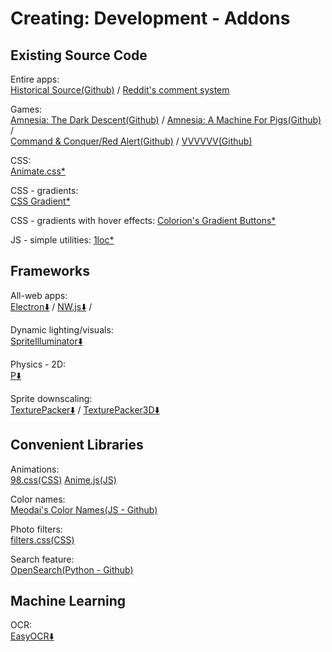 # Creating: Development - Addons

## Existing Source Code

Entire apps:  
	[Historical Source(Github)](https://github.com/historicalsource) / 
    [Reddit's comment system](https://raw.githubusercontent.com/reddit-archive/reddit/753b17407e9a9dca09558526805922de24133d53/r2/r2/lib/db/_sorts.pyx)

Games:  
    [Amnesia: The Dark Descent(Github)](https://github.com/FrictionalGames/AmnesiaTheDarkDescent) / 
    [Amnesia: A Machine For Pigs(Github)](https://github.com/FrictionalGames/AmnesiaAMachineForPigs) /  
    [Command & Conquer/Red Alert(Github)](https://github.com/electronicarts/CnC_Remastered_Collection) / 
	[VVVVVV(Github)](https://github.com/TerryCavanagh/vvvvvv)

CSS:  
	[Animate.css*](https://animate.style/)

CSS - gradients:  
	[CSS Gradient*](https://cssgradient.io/)

CSS - gradients with hover effects:
	[Colorion's Gradient Buttons*](https://gradientbuttons.colorion.co/)

JS - simple utilities:
	[1loc*](https://1loc.dev/)

## Frameworks

All-web apps:  
	[Electron⬇️](https://www.electronjs.org/) / 
	[NW.js⬇️](https://nwjs.io/) / 

Dynamic lighting/visuals:  
	[SpriteIlluminator⬇️](https://www.codeandweb.com/spriteilluminator)

Physics - 2D:  
	[P⬇️](https://www.codeandweb.com/physicseditor)

Sprite downscaling:  
	[TexturePacker⬇️](https://www.codeandweb.com/texturepacker) / 
	[TexturePacker3D⬇️](https://www.codeandweb.com/texturepacker3d)

## Convenient Libraries

Animations:  
	[98.css(CSS)](https://jdan.github.io/98.css/)
	[Anime.js(JS)](https://animejs.com/)

Color names:  
	[Meodai's Color Names(JS - Github)](https://github.com/meodai/color-names)

Photo filters:  
	[filters.css(CSS)](https://bansal.io/filters-css)

Search feature:  
	[OpenSearch(Python - Github)](http://www.opensearch.org/Home)

## Machine Learning

OCR:  
	[EasyOCR⬇️](https://github.com/JaidedAI/EasyOCR)
